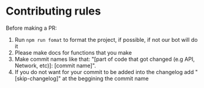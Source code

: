 # Contributing rules

Before making a PR:

1. Run `npm run fomat` to format the project, if possible, if not our bot will do it
2. Please make docs for functions that you make
3. Make commit names like that: "[part of code that got changed (e.g API, Network, etc)]: [commit name]".
4. If you do not want for your commit to be added into the changelog add "[skip-changelog]" at the beggining the commit name
